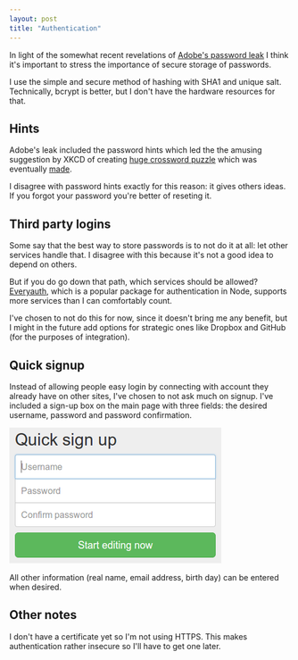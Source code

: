 ```yaml
---
layout: post
title: "Authentication"
---
```


In light of the somewhat recent revelations of [Adobe's password leak][leak] I
think it's important to stress the importance of secure storage of passwords.

I use the simple and secure method of hashing with SHA1 and unique salt.
Technically, bcrypt is better, but I don't have the hardware resources for that.

## Hints

Adobe's leak included the password hints which led the the amusing suggestion by
XKCD of creating [huge crossword puzzle][encryptic] which was eventually
[made][puzzle].

I disagree with password hints exactly for this reason: it gives others ideas.
If you forgot your password you're better of reseting it.

## Third party logins

Some say that the best way to store passwords is to not do it at all: let other
services handle that. I disagree with this because it's not a good idea to
depend on others.

But if you do go down that path, which services should be allowed?
[Everyauth][everyauth], which is a popular package for authentication in Node,
supports more services than I can comfortably count.

I've chosen to not do this for now, since it doesn't bring me any benefit, but I
might in the future add options for strategic ones like Dropbox and GitHub (for
the purposes of integration).

## Quick signup

Instead of allowing people easy login by connecting with account they already
have on other sites, I've chosen to not ask much on signup. I've included a
sign-up box on the main page with three fields: the desired username, password
and password confirmation.

![signup form](/s/blog/img/quick-signup.png)

All other information (real name, email address, birth day) can be entered when
desired.

## Other notes

I don't have a certificate yet so I'm not using HTTPS. This makes authentication
rather insecure so I'll have to get one later.

[leak]: http://www.theguardian.com/technology/2013/nov/07/adobe-password-leak-can-check
[encryptic]: http://www.xkcd.com/1286/
[puzzle]: https://news.ycombinator.com/item?id=6744754
[everyauth]: https://github.com/bnoguchi/everyauth
